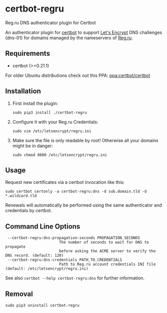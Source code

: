 # certbot-regru
Reg.ru DNS authenticator plugin for Certbot

An authenticator plugin for [certbot](https://certbot.eff.org/) to support [Let's Encrypt](https://letsencrypt.org/) 
DNS challenges (dns-01) for domains managed by the nameservers of [Reg.ru](https://www.reg.ru).

## Requirements
* certbot (>=0.21.1)

For older Ubuntu distributions check out this PPA: 
[ppa:certbot/certbot](https://launchpad.net/~certbot/+archive/ubuntu/certbot)

## Installation
1. First install the plugin:
   ```
   sudo pip3 install ./certbot-regru
   ```

2. Configure it with your Reg.ru Credentials:
   ```
   sudo vim /etc/letsencrypt/regru.ini
   ```

3. Make sure the file is only readable by root! Otherwise all your domains might be in danger:
   ```
   sudo chmod 0600 /etc/letsencrypt/regru.ini
   ```

## Usage
Request new certificates via a certbot invocation like this:

    sudo certbot certonly -a certbot-regru:dns -d sub.domain.tld -d *.wildcard.tld

Renewals will automatically be performed using the same authenticator and credentials by certbot.

## Command Line Options
```
 --certbot-regru:dns-propagation-seconds PROPAGATION_SECONDS
                        The number of seconds to wait for DNS to propagate
                        before asking the ACME server to verify the DNS record. (default: 120)
 --certbot-regru:dns-credentials PATH_TO_CREDENTIALS
                        Path to Reg.ru account credentials INI file (default: /etc/letsencrypt/regru.ini)

```

See also `certbot --help certbot-regru:dns` for further information.

## Removal
   ```
   sudo pip3 uninstall certbot-regru
   ```

